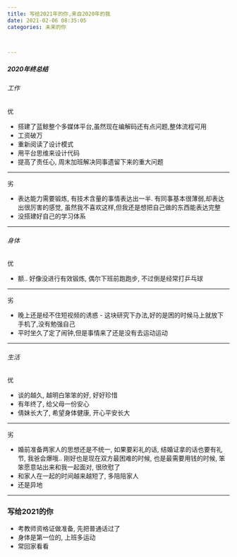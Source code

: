 ```yaml
---
title: 写给2021年的你,来自2020年的我
date: 2021-02-06 08:35:05
categories: 未来的你



---
```




##### 2020年终总结

######  工作
优

- 搭建了蓝鲸整个多媒体平台,虽然现在编解码还有点问题,整体流程可用
- 工资破万
- 重新阅读了设计模式
- 用平台思维来设计代码
- 提高了责任心, 周末加班解决同事遗留下来的重大问题
---
劣
- 表达能力需要锻炼, 有技术含量的事情表达出一半. 有同事基本很薄弱,却表达出很厉害的感觉, 虽然我不喜欢这样,但我还是想把自己做的东西能表达完整
- 没搭建好自己的学习体系
---
######  身体
优

- 额.. 好像没进行有效锻炼, 偶尔下班前跑跑步, 不过倒是经常打乒乓球
---
劣
- 晚上还是经不住短视频的诱惑 -  这块研究下办法,好的是困的时候马上就放下手机了,没有勉强自己
- 平时坐久了定了闹钟,但是事情来了还是没有去运动运动
---
###### 生活
优

* 谈的越久, 越明白笨笨的好, 好好珍惜
* 有年终了, 给父母一份安心
* 倩妹长大了, 希望身体健康, 开心平安长大
---

劣
- 婚前准备两家人的思想还是不统一, 如果要彩礼的话, 结婚证拿的话也要有礼节, 我爸会爆哦.. 刚好也是现在双方最困难的时候, 也是最需要用钱的时候, 笨笨愿意站出来和我一起面对, 很欣慰了
- 和家人在一起的时间越来越短了, 多陪陪家人
- 还是异地
---
### 写给2021的你

- 考教师资格证做准备, 先把普通话过了
- 身体是第一位的, 上班多运动
- 常回家看看




